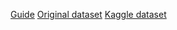 [Guide](https://signalprocessingsociety.org/community-involvement/signal-processing-cup)
[Original dataset](https://tcgcr-my.sharepoint.com/:f:/g/personal/md_sahidullah_tcgcrest_org/Ejcnf4dcLLFEiJfRkfCOCb8Bb6P8UPo04Q3x1R13YSeKGg?e=EVnf4G)
[Kaggle dataset](https://www.kaggle.com/datasets/victorkingau/deepfake)
